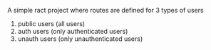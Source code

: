 A simple ract project where routes are defined for 3 types of users
1. public users (all users)
2. auth users (only authenticated users)
3. unauth users (only unauthenticated users)
